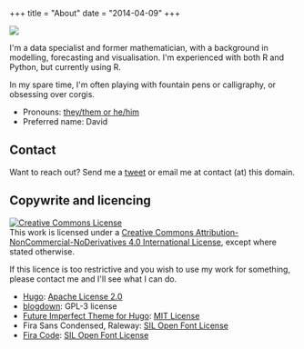+++
title = "About"
date = "2014-04-09"
+++

![](/images/logo.png)

I'm a data specialist and former mathematician, with a background in modelling, forecasting and visualisation. I'm experienced with both R and Python, but currently using R.

In my spare time, I'm often playing with fountain pens or calligraphy, or obsessing over corgis.

* Pronouns: [they/them or he/him](https://pronoun.is/they/them?or=he)
* Preferred name: David

## Contact

Want to reach out? Send me a [tweet](https://twitter.com/mdneuzerling) or email me at contact (at) this domain.

## Copywrite and licencing

[![Creative Commons License](https://i.creativecommons.org/l/by-nc-nd/4.0/88x31.png)](http://creativecommons.org/licenses/by-nc-nd/4.0/)  
This work is licensed under a [Creative Commons Attribution-NonCommercial-NoDerivatives 4.0 International License](http://creativecommons.org/licenses/by-nc-nd/4.0/), except where stated otherwise.

If this licence is too restrictive and you wish to use my work for something, please contact me and I'll see what I can do.

* [Hugo](https://github.com/gohugoio/hugo): [Apache License 2.0](https://github.com/gohugoio/hugo/blob/master/LICENSE)
* [blogdown](https://github.com/rstudio/blogdown): GPL-3 license
* [Future Imperfect Theme for Hugo](https://github.com/jpescador/hugo-future-imperfect): [MIT License](https://github.com/jpescador/hugo-future-imperfect/blob/master/LICENSE.md)
* Fira Sans Condensed, Raleway: [SIL Open Font License](http://scripts.sil.org/cms/scripts/page.php?site_id=nrsi&id=OFL_web)
* [Fira Code](https://github.com/tonsky/FiraCode): [SIL Open Font License](https://github.com/tonsky/FiraCode/blob/master/LICENSE) 

